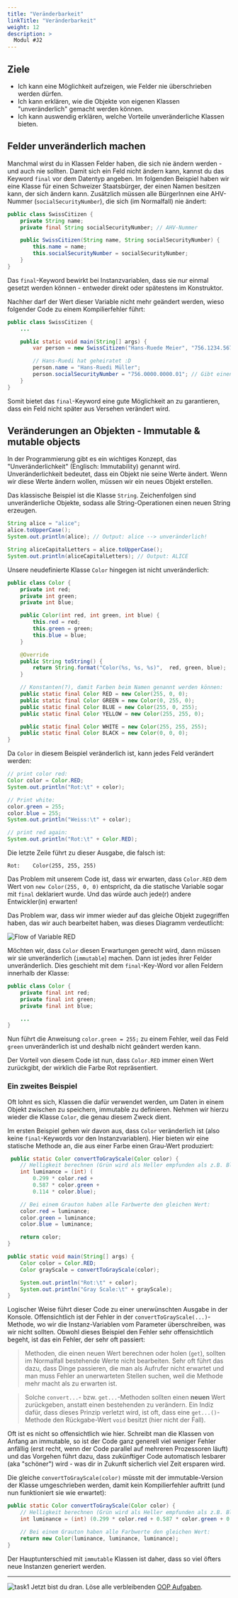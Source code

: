 ```yaml
---
title: "Veränderbarkeit"
linkTitle: "Veränderbarkeit"
weight: 12
description: >
  Modul #J2
---
```


## Ziele

- Ich kann eine Möglichkeit aufzeigen, wie Felder nie überschrieben werden dürfen.
- Ich kann erklären, wie die Objekte von eigenen Klassen "unveränderlich" gemacht werden können.
- Ich kann auswendig erklären, welche Vorteile unveränderliche Klassen bieten.

## Felder unveränderlich machen

Manchmal wirst du in Klassen Felder haben, die sich nie ändern werden - und auch nie sollten. Damit sich ein Feld nicht ändern kann, kannst du das Keyword `final` vor dem Datentyp angeben. Im folgenden Beispiel haben wir eine Klasse für einen Schweizer Staatsbürger, der einen Namen besitzen kann, der sich ändern kann. Zusätzlich müssen alle BürgerInnen eine AHV-Nummer (`socialSecurityNumber`), die sich (im Normalfall) nie ändert:

```java
public class SwissCitizen {
    private String name;
    private final String socialSecurityNumber; // AHV-Nummer

    public SwissCitizen(String name, String socialSecurityNumber) {
        this.name = name;
        this.socialSecurityNumber = socialSecurityNumber;
    }
}
```

Das `final`-Keyword bewirkt bei Instanzvariablen, dass sie nur einmal gesetzt werden können - entweder direkt oder spätestens im Konstruktor.

Nachher darf der Wert dieser Variable nicht mehr geändert werden, wieso folgender Code zu einem Kompilierfehler führt:

```java
public class SwissCitizen {
    ...

    public static void main(String[] args) {
        var person = new SwissCitizen("Hans-Ruede Meier", "756.1234.5678.90");

        // Hans-Ruedi hat geheiratet :D
        person.name = "Hans-Ruedi Müller";
        person.socialSecurityNumber = "756.0000.0000.01"; // Gibt einen Compiler-Fehler
    }
}
```

Somit bietet das `final`-Keyword eine gute Möglichkeit an zu garantieren, dass ein Feld nicht später aus Versehen verändert wird.

## Veränderungen an Objekten - Immutable & mutable objects

In der Programmierung gibt es ein wichtiges Konzept, das "Unveränderlichkeit" (Englisch: Immutability) genannt wird. Unveränderlichkeit bedeutet, dass ein Objekt nie seine Werte ändert. Wenn wir diese Werte ändern wollen, müssen wir ein neues Objekt erstellen.

Das klassische Beispiel ist die Klasse `String`. Zeichenfolgen sind unveränderliche Objekte, sodass alle String-Operationen einen neuen String erzeugen.

```java
String alice = "alice";
alice.toUpperCase();
System.out.println(alice); // Output: alice --> unveränderlich!

String aliceCapitalLetters = alice.toUpperCase();
System.out.println(aliceCapitalLetters); // Output: ALICE
```

Unsere neudefinierte Klasse `Color` hingegen ist nicht unveränderlich:

```java
public class Color {
    private int red;
    private int green;
    private int blue;

    public Color(int red, int green, int blue) {
        this.red = red;
        this.green = green;
        this.blue = blue;
    }

    @Override
    public String toString() {
        return String.format("Color(%s, %s, %s)",  red, green, blue);
    }

    // Konstanten(?), damit Farben beim Namen genannt werden können:
    public static final Color RED = new Color(255, 0, 0);
    public static final Color GREEN = new Color(0, 255, 0);
    public static final Color BLUE = new Color(255, 0, 255);
    public static final Color YELLOW = new Color(255, 255, 0);

    public static final Color WHITE = new Color(255, 255, 255);
    public static final Color BLACK = new Color(0, 0, 0);
}
```

Da `Color` in diesem Beispiel veränderlich ist, kann jedes Feld verändert werden:

```java
// print color red:
Color color = Color.RED;
System.out.println("Rot:\t" + color);

// Print white:
color.green = 255;
color.blue = 255;
System.out.println("Weiss:\t" + color);

// print red again:
System.out.println("Rot:\t" + Color.RED);
```

Die letzte Zeile führt zu dieser Ausgabe, die falsch ist:

```
Rot:    Color(255, 255, 255)
```

Das Problem mit unserem Code ist, dass wir erwarten, dass `Color.RED` dem Wert von `new Color(255, 0, 0)` entspricht, da die statische Variable sogar mit `final` deklariert wurde. Und das würde auch jede(r) andere Entwickler(in) erwarten!

Das Problem war, dass wir immer wieder auf das gleiche Objekt zugegriffen haben, das wir auch bearbeitet haben, was dieses Diagramm verdeutlicht:

![Flow of Variable RED](../immutable-code-snippet-color-red.png)

Möchten wir, dass `Color` diesen Erwartungen gerecht wird, dann müssen wir sie unveränderlich (`immutable`) machen. Dann ist jedes ihrer Felder unveränderlich. Dies geschieht mit dem `final`-Key-Word vor allen Feldern innerhalb der Klasse:

```java
public class Color {
    private final int red;
    private final int green;
    private final int blue;

    ...
}
```

Nun führt die Anweisung `color.green = 255;` zu einem Fehler, weil das Feld `green` unveränderlich ist und deshalb nicht geändert werden kann.

Der Vorteil von diesem Code ist nun, dass `Color.RED` immer einen Wert zurückgibt, der wirklich die Farbe Rot repräsentiert.

### Ein zweites Beispiel

Oft lohnt es sich, Klassen die dafür verwendet werden, um Daten in einem Objekt zwischen zu speichern, immutable zu definieren. Nehmen wir hierzu wieder die Klasse `Color`, die genau diesem Zweck dient.

Im ersten Beispiel gehen wir davon aus, dass `Color` veränderlich ist (also keine `final`-Keywords vor den Instanzvariablen). Hier bieten wir eine statische Methode an, die aus einer Farbe einen Grau-Wert produziert:

```java
 public static Color convertToGrayScale(Color color) {
    // Helligkeit berechnen (Grün wird als Heller empfunden als z.B. Blau):
    int luminance = (int) (
        0.299 * color.red +
        0.587 * color.green +
        0.114 * color.blue);

    // Bei einem Grauton haben alle Farbwerte den gleichen Wert:
    color.red = luminance;
    color.green = luminance;
    color.blue = luminance;

    return color;
}

public static void main(String[] args) {
    Color color = Color.RED;
    Color grayScale = convertToGrayScale(color);

    System.out.println("Rot:\t" + color);
    System.out.println("Gray Scale:\t" + grayScale);
}
```

Logischer Weise führt dieser Code zu einer unerwünschten Ausgabe in der Konsole. Offensichtlich ist der Fehler in der `convertToGrayScale(...)`-Methode, wo wir die Instanz-Variablen vom Parameter überschreiben, was wir nicht sollten. Obwohl dieses Beispiel den Fehler sehr offensichtlich begeht, ist das ein Fehler, der sehr oft passiert:

> Methoden, die einen neuen Wert berechnen oder holen (`get`), sollten im Normalfall bestehende Werte nicht bearbeiten. Sehr oft führt das dazu, dass Dinge passieren, die man als Aufrufer nicht erwartet und man muss Fehler an unerwarteten Stellen suchen, weil die Methode mehr macht als zu erwarten ist.

> Solche `convert...`- bzw. `get...`-Methoden sollten einen **neuen** Wert zurückgeben, anstatt einen bestehenden zu verändern. Ein Indiz dafür, dass dieses Prinzip verletzt wird, ist oft, dass eine `get...()`-Methode den Rückgabe-Wert `void` besitzt (hier nicht der Fall).

Oft ist es nicht so offensichtlich wie hier. Schreibt man die Klassen von Anfang an immutable, so ist der Code ganz generell viel weniger Fehler anfällig (erst recht, wenn der Code parallel auf mehreren Prozessoren läuft) und das Vorgehen führt dazu, dass zukünftiger Code automatisch lesbarer (aka "schöner") wird - was dir in Zukunft sicherlich viel Zeit ersparen wird.

Die gleiche `convertToGrayScale(color)` müsste mit der immutable-Version der Klasse umgeschrieben werden, damit kein Kompilierfehler auftritt (und nun funktioniert sie wie erwartet):

```java
public static Color convertToGrayScale(Color color) {
    // Helligkeit berechnen (Grün wird als Heller empfunden als z.B. Blau):
    int luminance = (int) (0.299 * color.red + 0.587 * color.green + 0.114 * color.blue);

    // Bei einem Grauton haben alle Farbwerte den gleichen Wert:
    return new Color(luminance, luminance, luminance);
}
```

Der Hauptunterschied mit `immutable` Klassen ist daher, dass so viel öfters neue Instanzen generiert werden.

---

![task1](/images/task.png) Jetzt bist du dran. Löse alle verbleibenden [OOP Aufgaben](../../../../labs/java/java-oop/).
